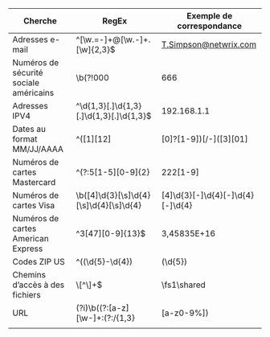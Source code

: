 | **Cherche**                            | **RegEx**                                                                                                                                                                                                      | **Exemple de correspondance** |
|----------------------------------------|----------------------------------------------------------------------------------------------------------------------------------------------------------------------------------------------------------------|-------------------------------|
| Adresses e-mail                        | ^[\w\.=-]+@[\w\.-]+\.[\w]{2,3}$                                                                                                                                                                                | T.Simpson@netwrix.com         |
| Numéros de sécurité sociale américains | \b(?!000|666|9\d{2})([0-8]\d{2}|7([0-6]\d))([-]?|\s{1})(?!00)\d\d\2(?!0000)\d{4}\b                                                                                                                             | 513-84-7329                   |
| Adresses IPV4                          | ^\d{1,3}[.]\d{1,3}[.]\d{1,3}[.]\d{1,3}$                                                                                                                                                                        | 192.168.1.1                   |
| Dates au format MM/JJ/AAAA             | ^([1][12]|[0]?[1-9])[\/-]([3][01]|[12]\d|[0]?[1-9])[\/-](\d{4}|\d{2})$                                                                                                                                         | 05/05/2018                    |
| Numéros de cartes Mastercard           | ^(?:5[1-5][0-9]{2}|222[1-9]|22[3-9][0-9]|2[3-6][0-9]{2}|27[01][0-9]|2720)[0-9]{12}$                                                                                                                            | 5,2587E+15                    |
| Numéros de cartes Visa                 | \b([4]\d{3}[\s]\d{4}[\s]\d{4}[\s]\d{4}|[4]\d{3}[-]\d{4}[-]\d{4}[-]\d{4}|[4]\d{3}[.]\d{4}[.]\d{4}[.]\d{4}|[4]\d{3}\d{4}\d{4}\d{4})\b                                                                            | 4563-7568-5698-4587           |
| Numéros de cartes American Express     | ^3[47][0-9]{13}$                                                                                                                                                                                               | 3,45835E+16                   |
| Codes ZIP US                           | ^((\d{5}-\d{4})|(\d{5})|([A-Z]\d[A-Z]\s\d[A-Z]\d))$                                                                                                                                                            | 97589                         |
| Chemins d’accès à des fichiers         | \\[^\\]+$                                                                                                                                                                                                      | \\fs1\shared                  |
| URL                                    | (?i)\b((?:[a-z][\w-]+:(?:\/{1,3}|[a-z0-9%])|www\d{0,3}[.]|[a-z0-9.\-]+[.][a-z]{2,4}\/)(?:[^\s()<>]+|\(([^\s()<>]+|(\([^\s()<>]+\)))*\))+(?:\(([^\s()<>]+|(\([^\s()<>]+\)))*\)|[^\s`!()\[\]{};:'".,<>?«»“”‘’])) | www.netwrix.com               |
|                                        |                                                                                                                                                                                                                |                               |
